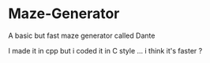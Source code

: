 # Maze-Generator
A basic but fast maze generator called Dante

I made it in cpp but i coded it in C style ... i think it's faster ?
